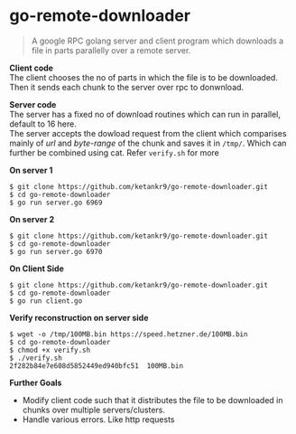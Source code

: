 # go-remote-downloader  

>A google RPC golang server and client program which downloads a file in parts parallelly over a remote server.  

**Client code**  
The client chooses the no of parts in which the file is to be downloaded.  Then it sends each chunk to the server over rpc to donwnload.  

**Server code**  
The server has a fixed no of download routines which can run in parallel, default to 16 here.  
The server accepts the dowload request from the client which comparises mainly of *url* and *byte-range* of the chunk and saves it in ```/tmp/```. Which can further be combined using cat. Refer ```verify.sh``` for more

**On server 1**
```
$ git clone https://github.com/ketankr9/go-remote-downloader.git
$ cd go-remote-downloader
$ go run server.go 6969
```

**On server 2**
```
$ git clone https://github.com/ketankr9/go-remote-downloader.git
$ cd go-remote-downloader
$ go run server.go 6970
```

**On Client Side**  
```
$ git clone https://github.com/ketankr9/go-remote-downloader.git
$ cd go-remote-downloader
$ go run client.go
```

**Verify reconstruction on server side**  
```
$ wget -o /tmp/100MB.bin https://speed.hetzner.de/100MB.bin
$ cd go-remote-downloader
$ chmod +x verify.sh
$ ./verify.sh
2f282b84e7e608d5852449ed940bfc51  100MB.bin
```

**Further Goals**  
*   Modify client code such that it distributes the file to be downloaded in chunks over multiple servers/clusters.
*   Handle various errors. Like http requests
